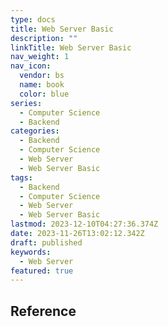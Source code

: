```yaml
---
type: docs
title: Web Server Basic
description: ""
linkTitle: Web Server Basic
nav_weight: 1
nav_icon:
  vendor: bs
  name: book
  color: blue
series:
  - Computer Science
  - Backend
categories:
  - Backend
  - Computer Science
  - Web Server
  - Web Server Basic
tags:
  - Backend
  - Computer Science
  - Web Server
  - Web Server Basic
lastmod: 2023-12-10T04:27:36.374Z
date: 2023-11-26T13:02:12.342Z
draft: published
keywords:
  - Web Server
featured: true
---
```


## Reference
